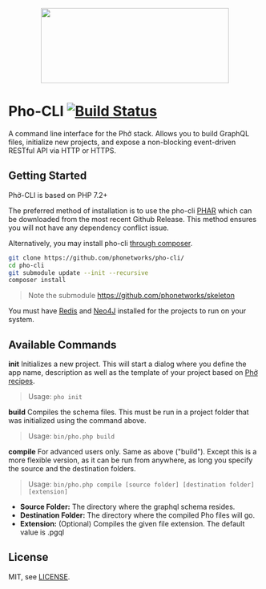 <p align="center">
  <img width="375" height="150" src="https://github.com/phonetworks/commons-php/raw/master/.github/cover-smaller.png">
</p>

# Pho-CLI [![Build Status](https://travis-ci.org/phonetworks/pho-cli.svg?branch=master)](https://travis-ci.org/phonetworks/pho-cli)

A command line interface for the Phở stack. Allows you to build GraphQL files, initialize new projects, and expose a non-blocking event-driven RESTful API via HTTP or HTTPS.

## Getting Started

Phở-CLI is based on PHP 7.2+ 

The preferred method of installation is to use the pho-cli [PHAR](https://github.com/phonetworks/pho-cli/releases/download/0.2/pho.phar) which can be downloaded from the most recent Github Release. This method ensures you will not have any dependency conflict issue.

Alternatively, you may install pho-cli [through composer](https://getcomposer.org/).

```bash
git clone https://github.com/phonetworks/pho-cli/
cd pho-cli 
git submodule update --init --recursive 
composer install
```

> Note the submodule https://github.com/phonetworks/skeleton

You must have [Redis](https://redis.io/) and [Neo4J](https://neo4j.com/) installed for the projects to run on your system.

## Available Commands
  
**init**
Initializes a new project. This will start a dialog where you define the app name, description as well as the template of your project based on [Phở recipes](https://github.com/pho-recipes). 

> Usage: ```pho init``` 


**build**
Compiles the schema files. This must be run in a project folder that was initialized using the command above.

> Usage: ```bin/pho.php build``` 


**compile**
For advanced users only. Same as above ("build"). Except this is a more flexible version, as it can be run from anywhere, as long you specify the source and the destination folders.

> Usage: ```bin/pho.php compile [source folder] [destination folder] [extension]```

* **Source Folder:** The directory where the graphql schema resides.
* **Destination Folder:** The directory where the compiled Pho files will go.
* **Extension:** (Optional) Compiles the given file extension. The default value is .pgql

## License

MIT, see [LICENSE](https://github.com/phonetworks/pho-cli/blob/master/LICENSE).


